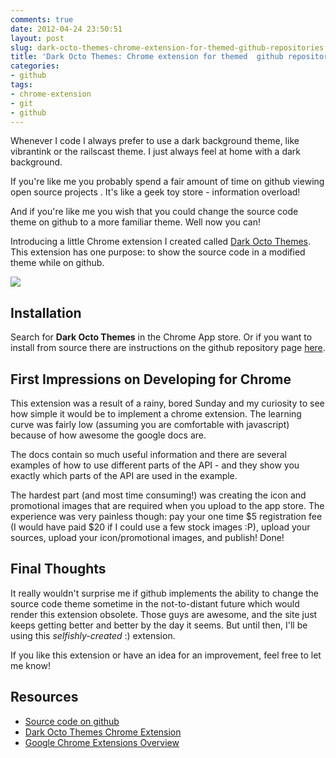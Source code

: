 ```yaml
---
comments: true
date: 2012-04-24 23:50:51
layout: post
slug: dark-octo-themes-chrome-extension-for-themed-github-repositories
title: 'Dark Octo Themes: Chrome extension for themed  github repositories'
categories:
- github
tags:
- chrome-extension
- git
- github
---
```


Whenever I code I always prefer to use a dark background theme, like vibrantink or the railscast theme. I just always feel at home with a dark background. 

If you're like me you probably spend a fair amount of time on github viewing open source projects . It's like a geek toy store - information overload!

And if you're like me you wish that you could change the source code theme on github to a more familiar theme. Well now you can! 

Introducing a little Chrome extension I created called [Dark Octo Themes](https://chrome.google.com/webstore/detail/iahjlgmjhgemeebaflejbgfpojahcnng?hl=en-GB). This extension has one purpose: to show the source code in a modified theme while on github.

![](images/posts/darkoctotheme.png)

## Installation

Search for **Dark Octo Themes** in the Chrome App store. Or if you want to install from source there are instructions on the github repository page [here](https://github.com/craigerm/dark-octo-themes).

## First Impressions on Developing for Chrome
This extension was a result of a rainy, bored Sunday and my curiosity to see how simple it would be to implement a chrome extension. The learning curve was fairly low (assuming you are comfortable with javascript) because of how awesome the google docs are. 

The docs contain so much useful information and there are several examples of how to use different parts of the API - and they show you exactly which parts of the API are used in the example. 

The hardest part (and most time consuming!) was creating the icon and promotional images that are required when you upload to the app store. The experience was very painless though: pay your one time $5 registration fee (I would have paid $20 if I could use a few stock images :P), upload your sources, upload your icon/promotional images, and publish! Done! 

## Final Thoughts
It really wouldn't surprise me if github implements the ability to change the source code theme sometime in the not-to-distant future which would render this extension obsolete. Those guys are awesome, and the site just keeps getting better and better by the day it seems. But until then, I'll be using this _selfishly-created_ :) extension. 

If you like this extension or have an idea for an improvement, feel free to let me know!

## Resources

  * [Source code on github](https://github.com/craigerm/dark-octo-themes)
  * [Dark Octo Themes Chrome Extension](https://chrome.google.com/webstore/detail/iahjlgmjhgemeebaflejbgfpojahcnng?hl=en-GB)
  * [Google Chrome Extensions Overview](http://code.google.com/chrome/extensions/overview.html)

